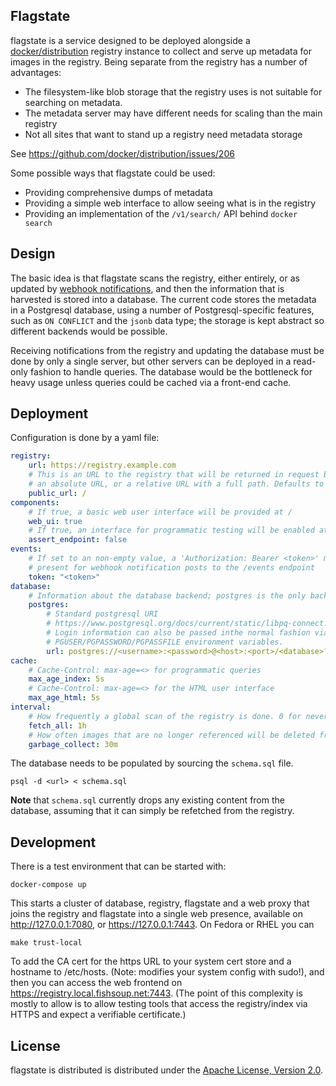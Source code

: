 Flagstate
---------
flagstate is a service designed to be deployed alongside a
[docker/distribution](https://github.com/docker/distribution/) registry instance
to collect and serve up metadata for images in the registry. Being separate from
the registry has a number of advantages:

 * The filesystem-like blob storage that the registry uses is not suitable for
   searching on metadata.
 * The metadata server may have different needs for scaling than the main registry
 * Not all sites that want to stand up a registry need metadata storage

See https://github.com/docker/distribution/issues/206

Some possible ways that flagstate could be used:

 * Providing comprehensive dumps of metadata
 * Providing a simple web interface to allow seeing what is in the registry
 * Providing an implementation of the `/v1/search/` API behind `docker search`

Design
------
The basic idea is that flagstate scans the registry, either entirely, or as
updated by [webhook notifications](https://docs.docker.com/registry/notifications/),
and then the information that is harvested is stored into a database.
The current code stores the metadata in a Postgresql database, using a
number of Postgresql-specific features, such as `ON CONFLICT` and the `jsonb`
data type; the storage is kept abstract so different backends would be possible.

Receiving notifications from the registry and updating the database must be
done by only a single server, but other servers can be deployed in a
read-only fashion to handle queries. The database would be the bottleneck for
heavy usage unless queries could be cached via a front-end cache.

Deployment
----------

Configuration is done by a yaml file:

``` yaml
registry:
    url: https://registry.example.com
	# This is an URL to the registry that will be returned in request bodies. It can be
	# an absolute URL, or a relative URL with a full path. Defaults to the value of url.
	public_url: /
components:
    # If true, a basic web user interface will be provided at /
    web_ui: true
    # If true, an interface for programmatic testing will be enabled at /assert
    assert_endpoint: false
events:
	# If set to an non-empty value, a 'Authorization: Bearer <token>' must be
	# present for webhook notification posts to the /events endpoint
	token: "<token>"
database:
	# Information about the database backend; postgres is the only backend at the moment
    postgres:
		# Standard postgresql URI
		# https://www.postgresql.org/docs/current/static/libpq-connect.html#LIBPQ-CONNSTRING
		# Login information can also be passed inthe normal fashion via
		# PGUSER/PGPASSWORD/PGPASSFILE environment variables.
        url: postgres://<username>:<password>@<host>:<port>/<database>?sslmode=disable
cache:
	# Cache-Control: max-age=<> for programmatic queries
	max_age_index: 5s
	# Cache-Control: max-age=<> for the HTML user interface
	max_age_html: 5s
interval:
	# How frequently a global scan of the registry is done. 0 for never.
    fetch_all: 1h
	# How often images that are no longer referenced will be deleted from the registry
    garbage_collect: 30m
```

The database needs to be populated by sourcing the `schema.sql` file.

```
psql -d <url> < schema.sql
```

**Note** that `schema.sql` currently drops any existing content from the database,
assuming that it can simply be refetched from the registry.

Development
-----------
There is a test environment that can be started with:

```
docker-compose up
```

This starts a cluster of database, registry, flagstate and a web proxy that joins
the registry and flagstate into a single web presence, available on
http://127.0.0.1:7080, or https://127.0.0.1:7443. On Fedora or RHEL you can

```
make trust-local
```

To add the CA cert for the https URL to your system cert store and a hostname to
/etc/hosts. (Note: modifies your system config with sudo!), and then you can access
the web frontend on https://registry.local.fishsoup.net:7443. (The point of this
complexity is mostly to allow is to allow testing tools that access the registry/index
via HTTPS and expect a verifiable certificate.)

License
-------
flagstate is distributed is distributed under the [Apache License, Version 2.0](LICENSE).
